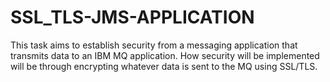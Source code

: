 # SSL_TLS-JMS-APPLICATION
This task aims to establish security from a messaging application that transmits data to an IBM MQ application. How security will be implemented will be through encrypting whatever data is sent to the MQ using SSL/TLS.
